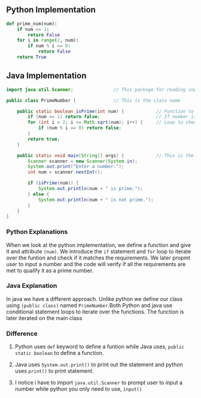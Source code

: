 ## Python Implementation

```python
def prime_num(num):
    if num <= 1:
        return False
    for i in range(2, num): 
        if num % i == 0:
            return False
    return True
```

## Java Implementation


```java
import java.util.Scanner;               // This package for reading input

public class PrimeNumber {              // This is the class name

    public static boolean isPrime(int num) {            // Function to check if number is prime or not.
        if (num <= 1) return false;                     // If number is less than or equal to 1, it is not prime.
        for (int i = 2; i <= Math.sqrt(num); i++) {     // Loop to check if number is prime or not.
            if (num % i == 0) return false;             
        }
        return true;
    }

    public static void main(String[] args) {            // This is the main function
        Scanner scanner = new Scanner(System.in);
        System.out.print("Enter a number:");
        int num = scanner.nextInt();

        if (isPrime(num)) {
            System.out.println(num + " is prime.");
        } else {
            System.out.println(num + " is not prime.");
        }
    }
}
```


### Python Explanations
 When we look at the python implementation, we define a function and give it and attribute `(num)`. We introduce the `if` statement and `for` loop to iterate over the funtion and check if it matches the requirements. We later propmt user to input a number and the code will verify if all the requirements are met to qualify it as a prime number. 



### Java Explanation

In java we have a different approach. Unlike python we define our class using `(public class)` named `PrimeNumber`.Both Python and java use conditional statement loops to iterate over the functions. The function is later iterated on the main class



### Difference

1. Python uses `def` keyword to define a funtion while Java uses, `public static boolean` to define a function.

2. Java uses `System.out.print()` to print out the statement and python uses `print()` to print statement.


3. I notice i have to import `java.util.Scanner` to prompt user to input a number while python you only need to use, `input()`